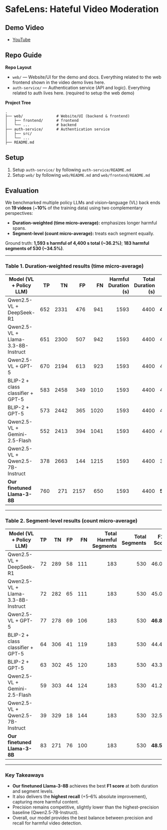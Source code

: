 # SafeLens: Hateful Video Moderation

## Demo Video

- [YouTube](https://youtu.be/B1dYceLSnXA)

## Repo Guide


**Repo Layout**

- `web/` — Website/UI for the demo and docs. Everything related to the web frontend shown in the video demo lives here.
- `auth-service/` — Authentication service (API and logic). Everything related to auth lives here. (required to setup the web demo)

**Project Tree**

```
.
├── web/               # Website/UI (backend & frontend)
│   ├── frontend/      # frontend
│   └── ...            # backend
├── auth-service/      # Authentication service
│   ├── src/
│   └── ...
├── README.md
```

## Setup

1. Setup `auth-service/` by following `auth-service/README.md`
1. Setup `web/` by following `web/README.md` and `web/frontend/README.md`

## Evaluation

We benchmarked multiple policy LLMs and vision–language (VL) back ends on **19 videos** (~**10%** of the training data) using two complementary perspectives:  
- **Duration-weighted (time micro-average):** emphasizes longer harmful spans.  
- **Segment-level (count micro-average):** treats each segment equally.  

Ground truth: **1,593 s harmful of 4,400 s total (~36.2%)**; **183 harmful segments of 530 (~34.5%)**.

---

### Table 1. Duration-weighted results (time micro-average)

| Model (VL + Policy LLM)              |  TP  |  TN  |  FP  |  FN  | Harmful Duration (s) | Total Duration (s) | F1 Score | Precision | Recall |
|--------------------------------------|-----:|-----:|-----:|-----:|---------------------:|-------------------:|:--------:|:---------:|:------:|
| Qwen2.5-VL + DeepSeek-R1             |  652 | 2331 |  476 |  941 |                1593  |              4400  | **47.90%** | 57.80% | 40.90% |
| Qwen2.5-VL + Llama-3.3-8B-Instruct   |  651 | 2300 |  507 |  942 |                1593  |              4400  | 47.34% | 56.20% | 40.90% |
| Qwen2.5-VL + GPT-5                   |  670 | 2194 |  613 |  923 |                1593  |              4400  | 46.59% | 52.22% | **42.06%** |
| BLIP-2 + class classifier + GPT-5    |  583 | 2458 |  349 | 1010 |                1593  |              4400  | 46.19% | 62.60% | 36.60% |
| BLIP-2 + GPT-5                       |  573 | 2442 |  365 | 1020 |                1593  |              4400  | 45.31% | 61.10% | 36.00% |
| Qwen2.5-VL + Gemini-2.5-Flash        |  552 | 2413 |  394 | 1041 |                1593  |              4400  | 43.53% | 58.40% | 34.70% |
| Qwen2.5-VL + Qwen2.5-7B-Instruct     |  378 | 2663 |  144 | 1215 |                1593  |              4400  | 35.71% | **72.40%** | 23.70% |
| **Our finetuned Llama-3-8B**                | 760 |  271 | 2157 | 650 | 1593 | 4400 | **50.62%** | 53.90% | **47.71%** |

---

### Table 2. Segment-level results (count micro-average)

| Model (VL + Policy LLM)              |  TP  |  TN  |  FP  |  FN  | Total Harmful Segments | Total Segments | F1 Score | Precision | Recall |
|--------------------------------------|-----:|-----:|-----:|-----:|-----------------------:|---------------:|:--------:|:---------:|:------:|
| Qwen2.5-VL + DeepSeek-R1             |   72 |  289 |   58 |  111 |                   183  |            530 | 46.00% | 55.38% | 39.34% |
| Qwen2.5-VL + Llama-3.3-8B-Instruct   |   72 |  282 |   65 |  111 |                   183  |            530 | 45.00% | 52.55% | 39.34% |
| Qwen2.5-VL + GPT-5                   |   77 |  278 |   69 |  106 |                   183  |            530 | **46.81%** | 52.74% | **42.08%** |
| BLIP-2 + class classifier + GPT-5    |   64 |  306 |   41 |  119 |                   183  |            530 | 44.44% | 60.95% | 34.97% |
| BLIP-2 + GPT-5                       |   63 |  302 |   45 |  120 |                   183  |            530 | 43.30% | 58.33% | 34.43% |
| Qwen2.5-VL + Gemini-2.5-Flash        |   59 |  303 |   44 |  124 |                   183  |            530 | 41.26% | 57.29% | 32.24% |
| Qwen2.5-VL + Qwen2.5-7B-Instruct     |   39 |  329 |   18 |  144 |                   183  |            530 | 32.50% | **68.42%** | 21.31% |
| **Our finetuned Llama-3-8B** | 83 | 271| 76 | 100 | 183 | 530 | **48.54%** | 52.20% | **45.35%** |

---

### Key Takeaways
- **Our finetuned Llama-3-8B** achieves the best **F1 score** at both duration and segment levels.  
- It also delivers the **highest recall** (+5–6% absolute improvement), capturing more harmful content.  
- Precision remains competitive, slightly lower than the highest-precision baseline (Qwen2.5-7B-Instruct).  
- Overall, our model provides the best balance between precision and recall for harmful video detection.  

